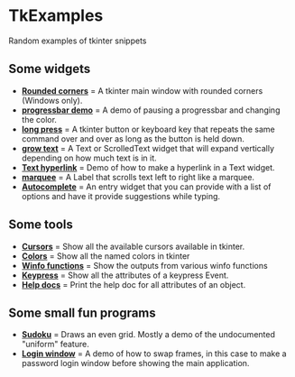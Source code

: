 # TkExamples
Random examples of tkinter snippets

## Some widgets
* [**Rounded corners**](widgets/tk_rounded_corners) = A tkinter main window with rounded corners (Windows only).
* [**progressbar demo**](widgets/progressbar_pause) = A demo of pausing a progressbar and changing the color.
* [**long press**](widgets/longpress) = A tkinter button or keyboard key that repeats the same command over and over as long as the button is held down.
* [**grow text**](widgets/text_autogrow) = A Text or ScrolledText widget that will expand vertically depending on how much text is in it.
* [**Text hyperlink**](widgets/text_hyperlink) = Demo of how to make a hyperlink in a Text widget.
* [**marquee**](widgets/marquee) = A Label that scrolls text left to right like a marquee.
* [**Autocomplete**](widgets/entry_autocomplete/) = An entry widget that you can provide with a list of options and have it provide suggestions while typing.

## Some tools
* [**Cursors**](tools/tk_cursors) = Show all the available cursors available in tkinter.
* [**Colors**](tools/tk_named_colors) = Show all the named colors in tkinter
* [**Winfo functions**](tools/tk_winfo_display/) = Show the outputs from various winfo functions
* [**Keypress**](tools/tk_keypress_explorer/) = Show all the attributes of a keypress Event.
* [**Help docs**](tools/list_attributes/) = Print the help doc for all attributes of an object.

## Some small fun programs
* [**Sudoku**](demoprograms/sudoku_gui) = Draws an even grid. Mostly a demo of the undocumented "uniform" feature.
* [**Login window**](demoprograms/loginwindow) = A demo of how to swap frames, in this case to make a password login window before showing the main application.